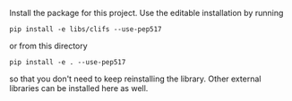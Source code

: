 Install the package for this project. Use the editable installation by running

```
pip install -e libs/clifs --use-pep517
```

or from this directory

```
pip install -e . --use-pep517
```

so that you don't need to keep reinstalling the library. Other external
libraries can be installed here as well. 